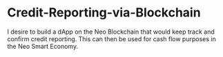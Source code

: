 # Credit-Reporting-via-Blockchain
I desire to build a dApp on the Neo Blockchain that would keep track and confirm credit reporting. This can then be used for cash flow purposes in the Neo Smart Economy. 
